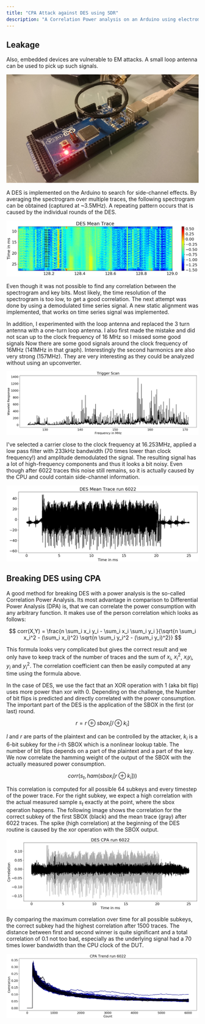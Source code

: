 ```yaml
---
title: "CPA Attack against DES using SDR"
description: "A Correlation Power analysis on an Arduino using electromagnetic emanation against DES"
---
```



## Leakage
Also, embedded devices are vulnerable to EM attacks.
A small loop antenna can be used to pick up such signals.

<img class="imgCenter" src="images/setup-arduino.jpg">

A DES is implemented on the Arduino to search for side-channel effects.
By averaging the spectrogram over multiple traces, the following spectrogram can be obtained (captured at ~3.5MHz).
A repeating pattern occurs that is caused by the individual rounds of the DES.

<img class="imgCenter" src="images/arduino-des-mean.jpg">

Even though it was not possible to find any correlation between the spectrogram and key bits.
Most likely, the time resolution of the spectrogram is too low, to get a good correlation.
The next attempt was done by using a demodulated time series signal.
A new static alignment was implemented, that works on time series signal was implemented.

In addition, I experimented with the loop antenna and replaced the 3 turn antenna with a one-turn loop antenna.
I also first made the mistake and did not scan up to the clock frequency of 16 MHz so I missed some good signals
Now there are some good signals around the clock frequency of 16MHz (141MHz in that graph).
Interestingly the second harmonics are also very strong (157MHz).
They are very interesting as they could be analyzed without using an upconverter.

<img class="imgCenter" src="images/arduino-scan-hf.jpg">

I've selected a carrier close to the clock frequency at 16.253MHz, applied a low pass filter with 233kHz bandwidth (70 times lower than clock frequency!) and amplitude demodulated the signal.
The resulting signal has a lot of high-frequency components and thus it looks a bit noisy.
Even though after 6022 traces this noise still remains, so it is actually caused by the CPU and could contain side-channel information.

<img class="imgCenter" src="images/des-mean-osr-666.jpg">

## Breaking DES using CPA
A good method for breaking DES with a power analysis is the so-called Correlation Power Analysis.
Its most advantage in comparison to Differential Power Analysis (DPA) is, that we can correlate the power consumption with any arbitrary function.
It makes use of the person correlation which looks as follows:

$$ corr(X,Y) = \frac{n \sum_i x_i y_i - \sum_i x_i \sum_i y_i }{\sqrt{n \sum_i x_i^2 - (\sum_i x_i)^2} \sqrt{n \sum_i y_i^2 - (\sum_i y_i)^2}} $$

This formula looks very complicated but gives the correct result and we only have to keep track of the number of traces and the sum of $x_i$, $x_i^2$, $x_iy_i$, $y_i$ and $y_i^2$.
The correlation coefficient can then be easily computed at any time using the formula above.

In the case of DES, we use the fact that an XOR operation with 1 (aka bit flip) uses more power than xor with 0.
Depending on the challenge, the Number of bit flips is predicted and directly correlated with the power consumption.
The important part of the DES is the application of the SBOX in the first (or last) round.

$$ r = r \oplus sbox_i[l \oplus k_i] $$

$l$ and $r$ are parts of the plaintext and can be controlled by the attacker, $k_i$ is a 6-bit subkey for the $i$-th SBOX which is a nonlinear lookup table.
The number of bit flips depends on a part of the plaintext and a part of the key.
We now correlate the hamming weight of the output of the SBOX with the actually measured power consumption.

$$ corr(s_t, ham(sbox_i[r \oplus k_i])) $$

This correlation is computed for all possible 64 subkeys and every timestep of the power trace.
For the right subkey, we expect a high correlation with the actual measured sample $s_t$ exactly at the point, where the sbox operation happens.
The following image shows the correlation for the correct subkey of the first SBOX (black) and the mean trace (gray) after 6022 traces.
The spike (high correlation) at the beginning of the DES routine is caused by the xor operation with the SBOX output.

<img class="imgCenter" src="images/des-corr-osr-666.jpg">

By comparing the maximum correlation over time for all possible subkeys, the correct subkey had the highest correlation after 1500 traces.
The distance between first and second winner is quite significant and a total correlation of 0.1 not too bad, especially as the underlying signal had a 70 times lower bandwidth than the CPU clock of the DUT.

<img class="imgCenter" src="images/des-trend-osr-666.jpg">
